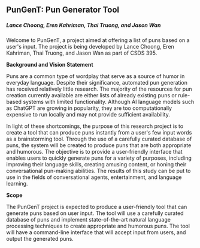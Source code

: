 ## PunGenT: Pun Generator Tool
##### Lance Choong, Eren Kahriman, Thai Truong, and Jason Wan

Welcome to PunGenT, a project aimed at offering a list of puns based on a user's input. The project is being developed by Lance Choong, Eren Kahriman, Thai Truong, and Jason Wan as part of CSDS 395.


**Background and Vision Statement**

Puns are a common type of wordplay that serve as a source of humor in everyday language. Despite their significance, automated pun generation has received relatively little research. The majority of the resources for pun creation currently available are either lists of already existing puns or rule-based systems with limited functionality. Although AI language models such as ChatGPT are growing in popularity, they are too computationally expensive to run locally and may not provide sufficient availability.

In light of these shortcomings, the purpose of this research project is to create a tool that can produce puns instantly from a user's few input words as a brainstorming tool. Through the use of a carefully curated database of puns, the system will be created to produce puns that are both appropriate and humorous. The objective is to provide a user-friendly interface that enables users to quickly generate puns for a variety of purposes, including improving their language skills, creating amusing content, or honing their conversational pun-making abilities. The results of this study can be put to use in the fields of conversational agents, entertainment, and language learning.

**Scope**

The PunGenT project is expected to produce a user-friendly tool that can generate puns based on user input. The tool will use a carefully curated database of puns and implement state-of-the-art natural language processing techniques to create appropriate and humorous puns. The tool will have a command-line interface that will accept input from users, and output the generated puns.
